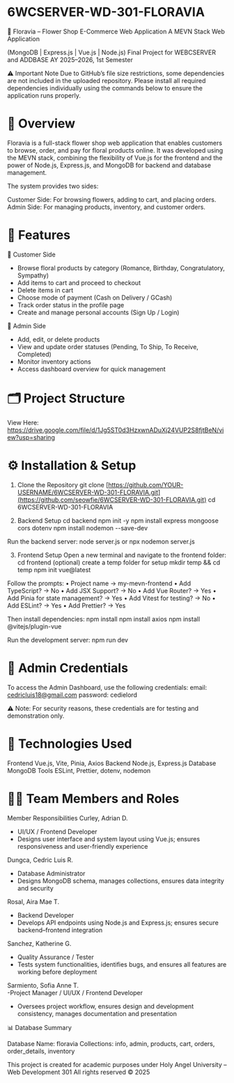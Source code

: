 # 6WCSERVER-WD-301-FLORAVIA
🌸 Floravia – Flower Shop E-Commerce Web Application
A MEVN Stack Web Application

(MongoDB | Express.js | Vue.js | Node.js)
Final Project for WEBCSERVER and ADDBASE
AY 2025–2026, 1st Semester

⚠️ Important Note
Due to GitHub’s file size restrictions, some dependencies are not included in the uploaded repository.
Please install all required dependencies individually using the commands below to ensure the application runs properly.

# 📖 Overview
Floravia is a full-stack flower shop web application that enables customers to browse, order, and pay for floral products online.
It was developed using the MEVN stack, combining the flexibility of Vue.js for the frontend and the power of Node.js, Express.js, and MongoDB for backend and database management.

The system provides two sides:

Customer Side: For browsing flowers, adding to cart, and placing orders.
Admin Side: For managing products, inventory, and customer orders.

# 🧩 Features
🌼 Customer Side
- Browse floral products by category (Romance, Birthday, Congratulatory, Sympathy)
- Add items to cart and proceed to checkout
- Delete items in cart
- Choose mode of payment (Cash on Delivery / GCash)
- Track order status in the profile page
- Create and manage personal accounts (Sign Up / Login)

🌿 Admin Side
- Add, edit, or delete products
- View and update order statuses (Pending, To Ship, To Receive, Completed)
- Monitor inventory actions
- Access dashboard overview for quick management

# 🗂️ Project Structure
View Here: https://drive.google.com/file/d/1Jg5ST0d3HzxwnADuXj24VUP2S8fjtBeN/view?usp=sharing

# ⚙️ Installation & Setup
1. Clone the Repository
git clone [https://github.com/YOUR-USERNAME/6WCSERVER-WD-301-FLORAVIA.git](https://github.com/seowfie/6WCSERVER-WD-301-FLORAVIA.git)
cd 6WCSERVER-WD-301-FLORAVIA

2. Backend Setup
cd backend
npm init -y
npm install express mongoose cors dotenv
npm install nodemon --save-dev


Run the backend server:
node server.js
or
npx nodemon server.js

3. Frontend Setup
Open a new terminal and navigate to the frontend folder:
cd frontend
(optional) create a temp folder for setup
mkdir temp && cd temp
npm init vue@latest


Follow the prompts:
• Project name → my-mevn-frontend
• Add TypeScript? → No
• Add JSX Support? → No
• Add Vue Router? → Yes
• Add Pinia for state management? → Yes
• Add Vitest for testing? → No
• Add ESLint? → Yes
• Add Prettier? → Yes

Then install dependencies:
npm install
npm install axios
npm install @vitejs/plugin-vue

Run the development server:
npm run dev

# 👤 Admin Credentials
To access the Admin Dashboard, use the following credentials:
email: cedricluis18@gmail.com
password: cedielord

⚠️ Note: For security reasons, these credentials are for testing and demonstration only.

# 🧠 Technologies Used
Frontend	Vue.js, Vite, Pinia, Axios
Backend	Node.js, Express.js
Database	MongoDB
Tools	ESLint, Prettier, dotenv, nodemon

# 👩‍💻 Team Members and Roles
Member	Responsibilities
Curley, Adrian D.	
- UI/UX / Frontend Developer
- Designs user interface and system layout using Vue.js; ensures responsiveness and user-friendly experience

Dungca, Cedric Luis R.	
- Database Administrator
- Designs MongoDB schema, manages collections, ensures data integrity and security

Rosal, Aira Mae T.	
- Backend Developer
- Develops API endpoints using Node.js and Express.js; ensures secure backend–frontend integration

Sanchez, Katherine G.	
- Quality Assurance / Tester
- Tests system functionalities, identifies bugs, and ensures all features are working before deployment
  
Sarmiento, Sofia Anne T.	
-Project Manager / UI/UX / Frontend Developer	
- Oversees project workflow, ensures design and development consistency, manages documentation and presentation


📊 Database Summary

Database Name: floravia
Collections: info, admin, products, cart, orders, order_details, inventory



This project is created for academic purposes under
Holy Angel University – Web Development 301
All rights reserved © 2025
